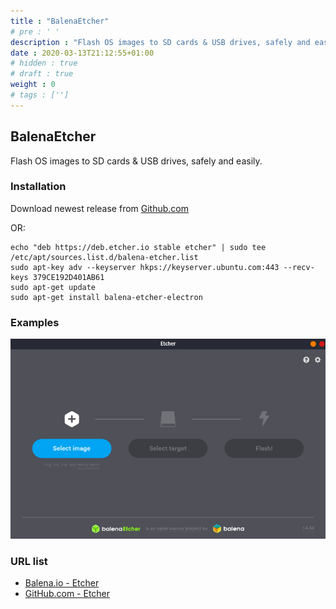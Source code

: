 ```yaml
---
title : "BalenaEtcher"
# pre : ' '
description : "Flash OS images to SD cards & USB drives, safely and easily."
date : 2020-03-13T21:12:55+01:00
# hidden : true
# draft : true
weight : 0
# tags : ['']
---
```


## BalenaEtcher

Flash OS images to SD cards & USB drives, safely and easily.

### Installation

Download newest release from [Github.com](https://github.com/balena-io/etcher/releases)

OR:

```plain
echo "deb https://deb.etcher.io stable etcher" | sudo tee /etc/apt/sources.list.d/balena-etcher.list
sudo apt-key adv --keyserver hkps://keyserver.ubuntu.com:443 --recv-keys 379CE192D401AB61
sudo apt-get update
sudo apt-get install balena-etcher-electron
```

### Examples

![Example](images/example.png)

### URL list

* [Balena.io - Etcher](https://www.balena.io/etcher/)
* [GitHub.com - Etcher](https://github.com/balena-io/etcher)
